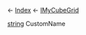 ← [Index](Api-Index) ← [IMyCubeGrid](VRage.Game.ModAPI.Ingame.IMyCubeGrid)

[string](System.String) CustomName